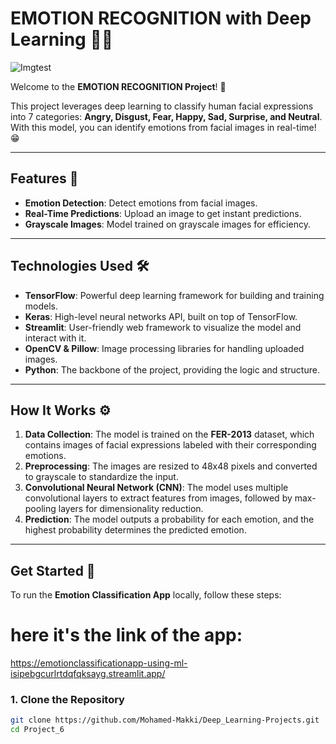 # EMOTION RECOGNITION with Deep Learning 🤖💥
![Imgtest](https://github.com/user-attachments/assets/8461a64f-4510-41e0-895d-fdf0df2e7f1c)







Welcome to the **EMOTION RECOGNITION Project**! 🎉

This project leverages deep learning to classify human facial expressions into 7 categories: **Angry, Disgust, Fear, Happy, Sad, Surprise, and Neutral**. With this model, you can identify emotions from facial images in real-time! 😁

---

## Features 🌟

- **Emotion Detection**: Detect emotions from facial images.
- **Real-Time Predictions**: Upload an image to get instant predictions.
- **Grayscale Images**: Model trained on grayscale images for efficiency.

---

## Technologies Used 🛠️

- **TensorFlow**: Powerful deep learning framework for building and training models.
- **Keras**: High-level neural networks API, built on top of TensorFlow.
- **Streamlit**: User-friendly web framework to visualize the model and interact with it.
- **OpenCV & Pillow**: Image processing libraries for handling uploaded images.
- **Python**: The backbone of the project, providing the logic and structure.

---

## How It Works ⚙️

1. **Data Collection**: The model is trained on the **FER-2013** dataset, which contains images of facial expressions labeled with their corresponding emotions.
2. **Preprocessing**: The images are resized to 48x48 pixels and converted to grayscale to standardize the input.
3. **Convolutional Neural Network (CNN)**: The model uses multiple convolutional layers to extract features from images, followed by max-pooling layers for dimensionality reduction.
4. **Prediction**: The model outputs a probability for each emotion, and the highest probability determines the predicted emotion.

---

## Get Started 🚀

To run the **Emotion Classification App** locally, follow these steps:

# here it's the link of the app:
https://emotionclassificationapp-using-ml-isipebgcurlrtdqfqksayg.streamlit.app/

### 1. Clone the Repository
```bash
git clone https://github.com/Mohamed-Makki/Deep_Learning-Projects.git
cd Project_6



